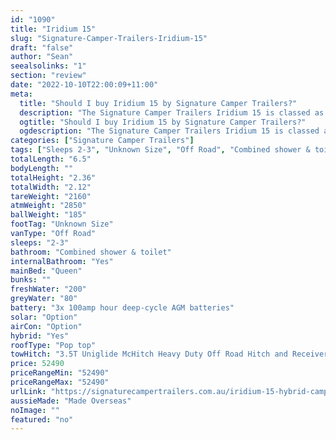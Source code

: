 ```yaml
---
id: "1090"
title: "Iridium 15"
slug: "Signature-Camper-Trailers-Iridium-15"
draft: "false"
author: "Sean"
seealsolinks: "1"
section: "review"
date: "2022-10-10T22:00:09+11:00"
meta:
  title: "Should I buy Iridium 15 by Signature Camper Trailers?"
  description: "The Signature Camper Trailers Iridium 15 is classed as Off Road, and sleeps 2-3 people. It is Made Overseas and comes in at Unknown Size. It generally has Combined shower & toilet."
  ogtitle: "Should I buy Iridium 15 by Signature Camper Trailers?"
  ogdescription: "The Signature Camper Trailers Iridium 15 is classed as Off Road, and sleeps 2-3 people. It is Made Overseas and comes in at Unknown Size. It generally has Combined shower & toilet."
categories: ["Signature Camper Trailers"]
tags: ["Sleeps 2-3", "Unknown Size", "Off Road", "Combined shower & toilet", "Pop top", "50 - 60k", "Made Overseas"]
totalLength: "6.5"
bodyLength: ""
totalHeight: "2.36"
totalWidth: "2.12"
tareWeight: "2160"
atmWeight: "2850"
ballWeight: "185"
footTag: "Unknown Size"
vanType: "Off Road"
sleeps: "2-3"
bathroom: "Combined shower & toilet"
internalBathroom: "Yes"
mainBed: "Queen"
bunks: ""
freshWater: "200"
greyWater: "80"
battery: "3x 100amp hour deep-cycle AGM batteries"
solar: "Option"
airCon: "Option"
hybrid: "Yes"
roofType: "Pop top"
towHitch: "3.5T Uniglide McHitch Heavy Duty Off Road Hitch and Receiver"
price: 52490
priceRangeMin: "52490"
priceRangeMax: "52490"
urlLink: "https://signaturecampertrailers.com.au/iridium-15-hybrid-camper/"
aussieMade: "Made Overseas"
noImage: ""
featured: "no"
---
```

